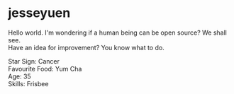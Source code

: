# jesseyuen

Hello world. I'm wondering if a human being can be open source? We shall see.<br>
Have an idea for improvement? You know what to do.

Star Sign: Cancer <br>
Favourite Food: Yum Cha <br>
Age: 35 <br>
Skills: Frisbee
